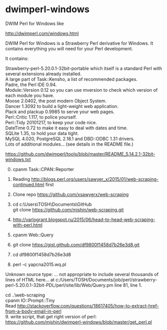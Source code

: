 # dwimperl-windows  
DWIM Perl for Windows like  

http://dwimperl.com/windows.html

DWIM Perl for Windows is a Strawberry Perl derivative for Windows. It contains everything you will need for your Perl development.

It contains:  
  
Strawberry-perl-5.20.0.1-32bit-portable which itself is a standard Perl with several extensions already installed.  
A large part of Task::Kensho, a list of recommended packages.  
Padre, the Perl IDE 0.94.  
Module::Version 0.12 so you can use mversion to check which version of each module you have.  
Moose 2.0402, the post modern Object System.  
Dancer 1.3092 to build a light-weight web application.  
Plack and plackup 0.9985 to serve your web pages.  
Perl::Critic 1.117, to police yourself.  
Perl::Tidy 20101217, to keep your code nice.  
DateTime 0.72 to make it easy to deal with dates and time.  
SQLite 1.35, to hold your data tight.  
MySQL 4.020, PostgreSQL 2.18.1 and DBD::ODBC 1.31 drivers.  
Lots of additional modules... (see details in the README file.)  
  
https://github.com/dwimperl/tools/blob/master/README_5.14.2.1-32bit-windows.txt  

0. cpanm Task::CPAN::Reporter
  
1. Reading http://blogs.perl.org/users/sawyer_x/2015/01/web-scraping-continued.html first  
2. Clone repo https://github.com/xsawyerx/web-scraping  
3. cd c:\Users\TOSH\Documents\GitHub  
git clone https://github.com/mishin/web-scraping.git  

4. http://varlogrant.blogspot.ru/2015/06/head-to-head-web-scraping-with-perl.html  
5. cpanm Web::Query  
6. git clone https://gist.github.com/df9800f1458d7b26e3d8.git  
7. cd df9800f1458d7b26e3d8  
8. perl -c yapcna2015.wq.pl  
  
Unknown source type: ... not appropriate to include several thousands of lines of HTML here... at c:/Users/TOSH/Documents/job/perl/strawberry-perl-5.20.0.1-32bit-PDL/perl/site/lib/Web/Query.pm line 81, <DATA> line 1.  

cd ..\web-scraping  
cpanm IO::Prompt::Tiny  
 Read http://stackoverflow.com/questions/18617405/how-to-extract-href-from-a-body-email-in-perl  
 9. write script, that get right version of perl:  
 https://github.com/mishin/dwimperl-windows/blob/master/get_perl.pl  
 
 

